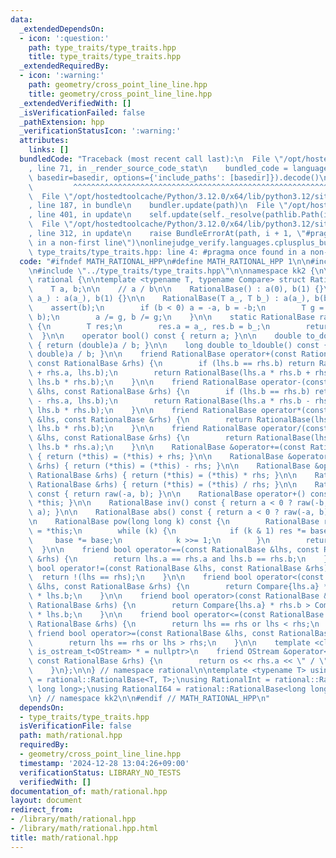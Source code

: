 ```yaml
---
data:
  _extendedDependsOn:
  - icon: ':question:'
    path: type_traits/type_traits.hpp
    title: type_traits/type_traits.hpp
  _extendedRequiredBy:
  - icon: ':warning:'
    path: geometry/cross_point_line_line.hpp
    title: geometry/cross_point_line_line.hpp
  _extendedVerifiedWith: []
  _isVerificationFailed: false
  _pathExtension: hpp
  _verificationStatusIcon: ':warning:'
  attributes:
    links: []
  bundledCode: "Traceback (most recent call last):\n  File \"/opt/hostedtoolcache/Python/3.12.0/x64/lib/python3.12/site-packages/onlinejudge_verify/documentation/build.py\"\
    , line 71, in _render_source_code_stat\n    bundled_code = language.bundle(stat.path,\
    \ basedir=basedir, options={'include_paths': [basedir]}).decode()\n          \
    \         ^^^^^^^^^^^^^^^^^^^^^^^^^^^^^^^^^^^^^^^^^^^^^^^^^^^^^^^^^^^^^^^^^^^^^^^^^^^^^^^^^\n\
    \  File \"/opt/hostedtoolcache/Python/3.12.0/x64/lib/python3.12/site-packages/onlinejudge_verify/languages/cplusplus.py\"\
    , line 187, in bundle\n    bundler.update(path)\n  File \"/opt/hostedtoolcache/Python/3.12.0/x64/lib/python3.12/site-packages/onlinejudge_verify/languages/cplusplus_bundle.py\"\
    , line 401, in update\n    self.update(self._resolve(pathlib.Path(included), included_from=path))\n\
    \  File \"/opt/hostedtoolcache/Python/3.12.0/x64/lib/python3.12/site-packages/onlinejudge_verify/languages/cplusplus_bundle.py\"\
    , line 312, in update\n    raise BundleErrorAt(path, i + 1, \"#pragma once found\
    \ in a non-first line\")\nonlinejudge_verify.languages.cplusplus_bundle.BundleErrorAt:\
    \ type_traits/type_traits.hpp: line 4: #pragma once found in a non-first line\n"
  code: "#ifndef MATH_RATIONAL_HPP\n#define MATH_RATIONAL_HPP 1\n\n#include <numeric>\n\
    \n#include \"../type_traits/type_traits.hpp\"\n\nnamespace kk2 {\n\nnamespace\
    \ rational {\n\ntemplate <typename T, typename Compare> struct RationalBase {\n\
    \    T a, b;\n\n    // a / b\n\n    RationalBase() : a(0), b(1) {}\n\n    RationalBase(T\
    \ a_) : a(a_), b(1) {}\n\n    RationalBase(T a_, T b_) : a(a_), b(b_) {\n    \
    \    assert(b);\n        if (b < 0) a = -a, b = -b;\n        T g = std::gcd(a,\
    \ b);\n        a /= g, b /= g;\n    }\n\n    static RationalBase raw(T a_, T b_)\
    \ {\n        T res;\n        res.a = a_, res.b = b_;\n        return res;\n  \
    \  }\n\n    operator bool() const { return a; }\n\n    double to_double() const\
    \ { return (double)a / b; }\n\n    long double to_ldouble() const { return (long\
    \ double)a / b; }\n\n    friend RationalBase operator+(const RationalBase &lhs,\
    \ const RationalBase &rhs) {\n        if (lhs.b == rhs.b) return RationalBase(lhs.a\
    \ + rhs.a, lhs.b);\n        return RationalBase(lhs.a * rhs.b + rhs.a * lhs.b,\
    \ lhs.b * rhs.b);\n    }\n\n    friend RationalBase operator-(const RationalBase\
    \ &lhs, const RationalBase &rhs) {\n        if (lhs.b == rhs.b) return RationalBase(lhs.a\
    \ - rhs.a, lhs.b);\n        return RationalBase(lhs.a * rhs.b - rhs.a * lhs.b,\
    \ lhs.b * rhs.b);\n    }\n\n    friend RationalBase operator*(const RationalBase\
    \ &lhs, const RationalBase &rhs) {\n        return RationalBase(lhs.a * rhs.a,\
    \ lhs.b * rhs.b);\n    }\n\n    friend RationalBase operator/(const RationalBase\
    \ &lhs, const RationalBase &rhs) {\n        return RationalBase(lhs.a * rhs.b,\
    \ lhs.b * rhs.a);\n    }\n\n    RationalBase &operator+=(const RationalBase &rhs)\
    \ { return (*this) = (*this) + rhs; }\n\n    RationalBase &operator-=(const RationalBase\
    \ &rhs) { return (*this) = (*this) - rhs; }\n\n    RationalBase &operator*=(const\
    \ RationalBase &rhs) { return (*this) = (*this) * rhs; }\n\n    RationalBase &operator/=(const\
    \ RationalBase &rhs) { return (*this) = (*this) / rhs; }\n\n    RationalBase operator-()\
    \ const { return raw(-a, b); }\n\n    RationalBase operator+() const { return\
    \ *this; }\n\n    RationalBase inv() const { return a < 0 ? raw(-b, -a) : raw(b,\
    \ a); }\n\n    RationalBase abs() const { return a < 0 ? raw(-a, b) : *this; }\n\
    \n    RationalBase pow(long long k) const {\n        RationalBase res(1), base\
    \ = *this;\n        while (k) {\n            if (k & 1) res *= base;\n       \
    \     base *= base;\n            k >>= 1;\n        }\n        return res;\n  \
    \  }\n\n    friend bool operator==(const RationalBase &lhs, const RationalBase\
    \ &rhs) {\n        return lhs.a == rhs.a and lhs.b == rhs.b;\n    }\n\n    friend\
    \ bool operator!=(const RationalBase &lhs, const RationalBase &rhs) {\n      \
    \  return !(lhs == rhs);\n    }\n\n    friend bool operator<(const RationalBase\
    \ &lhs, const RationalBase &rhs) {\n        return Compare{lhs.a} * rhs.b < Compare{rhs.a}\
    \ * lhs.b;\n    }\n\n    friend bool operator>(const RationalBase &lhs, const\
    \ RationalBase &rhs) {\n        return Compare{lhs.a} * rhs.b > Compare{rhs.a}\
    \ * lhs.b;\n    }\n\n    friend bool operator<=(const RationalBase &lhs, const\
    \ RationalBase &rhs) {\n        return lhs == rhs or lhs < rhs;\n    }\n\n   \
    \ friend bool operator>=(const RationalBase &lhs, const RationalBase &rhs) {\n\
    \        return lhs == rhs or lhs > rhs;\n    }\n\n    template <class OStream,\
    \ is_ostream_t<OStream> * = nullptr>\n    friend OStream &operator<<(OStream &os,\
    \ const RationalBase &rhs) {\n        return os << rhs.a << \" / \" << rhs.b;\n\
    \    }\n};\n\n} // namespace rational\n\ntemplate <typename T> using Rational\
    \ = rational::RationalBase<T, T>;\nusing RationalInt = rational::RationalBase<int,\
    \ long long>;\nusing RationalI64 = rational::RationalBase<long long, __int128>;\n\
    \n} // namespace kk2\n\n#endif // MATH_RATIONAL_HPP\n"
  dependsOn:
  - type_traits/type_traits.hpp
  isVerificationFile: false
  path: math/rational.hpp
  requiredBy:
  - geometry/cross_point_line_line.hpp
  timestamp: '2024-12-28 13:04:26+09:00'
  verificationStatus: LIBRARY_NO_TESTS
  verifiedWith: []
documentation_of: math/rational.hpp
layout: document
redirect_from:
- /library/math/rational.hpp
- /library/math/rational.hpp.html
title: math/rational.hpp
---
```

